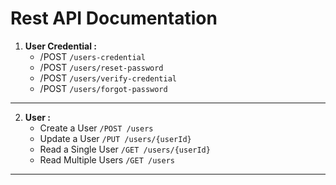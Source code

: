 # Rest API Documentation

1. **User Credential :**
    - /POST `/users-credential`
    - /POST `/users/reset-password`
    - /POST `/users/verify-credential`
    - /POST `/users/forgot-password `   
---

 2. **User :**
    - Create a User `/POST /users`
    - Update a User `/PUT /users/{userId}`
    - Read a Single User `/GET /users/{userId}`
    - Read Multiple Users `/GET /users`
---   

